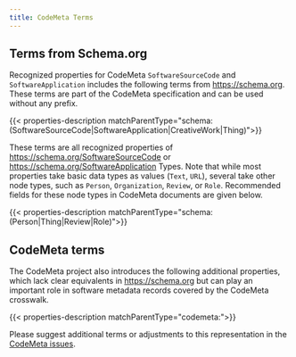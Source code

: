```yaml
---
title: CodeMeta Terms
---
```


## Terms from Schema.org

Recognized properties for CodeMeta `SoftwareSourceCode` and `SoftwareApplication` includes the following terms from <https://schema.org>.  These terms are part of the CodeMeta specification and can be used without any prefix.

{{< properties-description matchParentType="schema:(SoftwareSourceCode|SoftwareApplication|CreativeWork|Thing)">}}

These terms are all recognized properties of <https://schema.org/SoftwareSourceCode> or <https://schema.org/SoftwareApplication> Types. Note that while most properties take basic data types as values (`Text`, `URL`), several take other node types, such as `Person`, `Organization`, `Review`, or `Role`.  Recommended fields for these node types in CodeMeta documents are given below.

{{< properties-description matchParentType="schema:(Person|Thing|Review|Role)">}}

## CodeMeta terms

The CodeMeta project also introduces the following additional properties, which lack clear equivalents in <https://schema.org> but can play an important role in software metadata records covered by the CodeMeta crosswalk.

{{< properties-description matchParentType="codemeta:">}}

Please suggest additional terms or adjustments to this representation in the [CodeMeta issues](https://github.com/codemeta/codemeta/issues).

